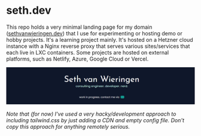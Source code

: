 # seth.dev
This repo holds a very minimal landing page for my domain ([sethvanwieringen.dev](https://sethvanwieringen.dev)) that I use for experimenting or hosting demo or hobby projects. It's a learning project mainly. It's hosted on a Hetzner cloud instance with a Nginx reverse proxy that serves various sites/services that each live in LXC containers. Some projects are hosted on external platforms, such as Netlify, Azure, Google Cloud or Vercel.

![wip](./wip.png)

*Note that (for now) I've used a very hacky/development approach to including tailwind.css by just adding a CDN and empty config file. Don't copy this approach for anything remotely serious.*